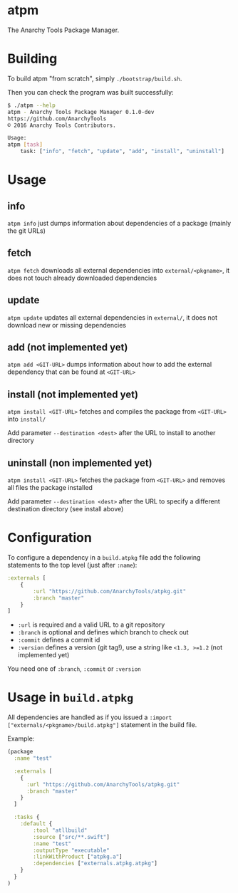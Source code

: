 # atpm

The Anarchy Tools Package Manager.

# Building

To build atpm "from scratch", simply `./bootstrap/build.sh`.

Then you can check the program was built successfully:

```bash
$ ./atpm --help
atpm - Anarchy Tools Package Manager 0.1.0-dev
https://github.com/AnarchyTools
© 2016 Anarchy Tools Contributors.

Usage:
atpm [task]
    task: ["info", "fetch", "update", "add", "install", "uninstall"]
```

# Usage

## info

`atpm info` just dumps information about dependencies of a package (mainly the git URLs)

## fetch

`atpm fetch` downloads all external dependencies into `external/<pkgname>`, it does not touch already downloaded dependencies

## update

`atpm update` updates all external dependencies in `external/`, it does not download new or missing dependencies

## add (not implemented yet)

`atpm add <GIT-URL>` dumps information about how to add the external dependency that can be found at `<GIT-URL>`

## install (not implemented yet)

`atpm install <GIT-URL>` fetches and compiles the package from `<GIT-URL>` into `install/`

Add parameter `--destination <dest>` after the URL to install to another directory

## uninstall (non implemented yet)

`atpm install <GIT-URL>` fetches the package from `<GIT-URL>` and removes all files the package installed

Add parameter `--destination <dest>` after the URL to specify a different destination directory (see install above)

# Configuration

To configure a dependency in a `build.atpkg` file add the following statements to the top level (just after `:name`):

```clojure
:externals [
    {
        :url "https://github.com/AnarchyTools/atpkg.git"
        :branch "master"
    }
]
```

- `:url` is required and a valid URL to a git repository
- `:branch` is optional and defines which branch to check out
- `:commit` defines a commit id
- `:version` defines a version (git tag!), use a string like `<1.3, >=1.2` (not implemented yet)

You need one of `:branch`, `:commit` or `:version`

# Usage in `build.atpkg`

All dependencies are handled as if you issued a `:import ["externals/<pkgname>/build.atpkg"]` statement in the build file.

Example:

```clojure
(package
  :name "test"

  :externals [
    {
      :url "https://github.com/AnarchyTools/atpkg.git"
      :branch "master"
    }
  ]

  :tasks {
    :default {
        :tool "atllbuild"
        :source ["src/**.swift"]
        :name "test"
        :outputType "executable"
        :linkWithProduct ["atpkg.a"]
        :dependencies ["externals.atpkg.atpkg"]
    }
  }
)
```